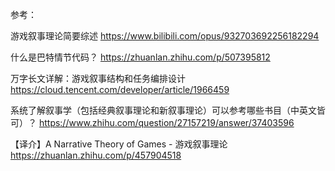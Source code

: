 

参考：

游戏叙事理论简要综述
https://www.bilibili.com/opus/932703692256182294



什么是巴特情节代码？
https://zhuanlan.zhihu.com/p/507395812


万字长文详解：游戏叙事结构和任务编排设计
https://cloud.tencent.com/developer/article/1966459


系统了解叙事学（包括经典叙事理论和新叙事理论）可以参考哪些书目（中英文皆可）？
https://www.zhihu.com/question/27157219/answer/37403596



【译介】A Narrative Theory of Games - 游戏叙事理论
https://zhuanlan.zhihu.com/p/457904518